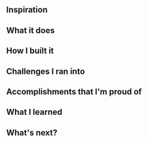 ## Inspiration


## What it does


## How I built it


## Challenges I ran into


## Accomplishments that I'm proud of


## What I learned


## What's next?
